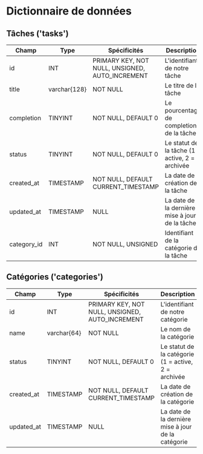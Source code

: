 # Dictionnaire de données

## Tâches ('tasks')

|Champ|Type|Spécificités|Description|
|-|-|-|-|
|id|INT|PRIMARY KEY, NOT NULL, UNSIGNED, AUTO_INCREMENT|L'identifiant de notre tâche|
|title|varchar{128}|NOT NULL|Le titre de la tâche|
|completion|TINYINT|NOT NULL, DEFAULT 0|Le pourcentage de completion de la tâche|
|status|TINYINT|NOT NULL, DEFAULT 0|Le statut de la tâche (1 = active, 2 = archivée|
|created_at|TIMESTAMP|NOT NULL, DEFAULT CURRENT_TIMESTAMP|La date de création de la tâche|
|updated_at|TIMESTAMP|NULL|La date de la dernière mise à jour de la tâche|
|category_id|INT|NOT NULL, UNSIGNED|Identifiant de la catégorie de la tâche|

## Catégories ('categories')


|Champ|Type|Spécificités|Description|
|-|-|-|-|
|id|INT|PRIMARY KEY, NOT NULL, UNSIGNED, AUTO_INCREMENT|L'identifiant de notre catégorie|
|name|varchar{64}|NOT NULL|Le nom de la catégorie|
|status|TINYINT|NOT NULL, DEFAULT 0|Le statut de la catégorie (1 = active, 2 = archivée|
|created_at|TIMESTAMP|NOT NULL, DEFAULT CURRENT_TIMESTAMP|La date de création de la catégorie|
|updated_at|TIMESTAMP|NULL|La date de la dernière mise à jour de la catégorie|
